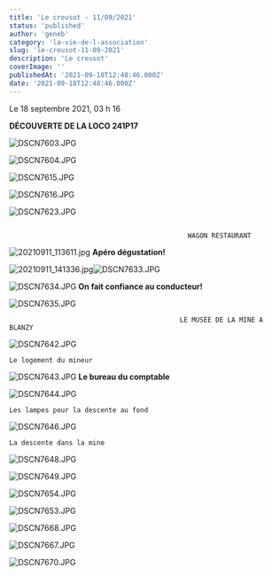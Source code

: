 ```yaml
---
title: 'Le creusot - 11/09/2021'
status: 'published'
author: 'geneb'
category: 'la-vie-de-l-association'
slug: 'le-creusot-11-09-2021'
description: 'Le creusot'
coverImage: ''
publishedAt: '2021-09-18T12:48:46.000Z'
date: '2021-09-18T12:48:46.000Z'
---
```


Le 18 septembre 2021, 03 h 16

**DÉCOUVERTE DE LA LOCO 241P17**

![DSCN7603.JPG](/img/beguelins/LE_CREUSOT/.DSCN7603_m.jpg "DSCN7603.JPG, sept. 2021")

![DSCN7604.JPG](/img/beguelins/LE_CREUSOT/.DSCN7604_m.jpg "DSCN7604.JPG, sept. 2021")

![DSCN7615.JPG](/img/beguelins/LE_CREUSOT/.DSCN7615_m.jpg "DSCN7615.JPG, sept. 2021")

![DSCN7616.JPG](/img/beguelins/LE_CREUSOT/.DSCN7616_m.jpg "DSCN7616.JPG, sept. 2021")

![DSCN7623.JPG](/img/beguelins/LE_CREUSOT/.DSCN7623_m.jpg "DSCN7623.JPG, sept. 2021")

```

                                             WAGON RESTAURANT
```

![20210911_113611.jpg](/img/beguelins/LE_CREUSOT/.20210911_113611_m.jpg "20210911_113611.jpg, sept. 2021") **Apéro dégustation!**

![20210911_141336.jpg](/img/beguelins/LE_CREUSOT/.20210911_141336_m.jpg "20210911_141336.jpg, sept. 2021")![DSCN7633.JPG](/img/beguelins/LE_CREUSOT/.DSCN7633_m.jpg "DSCN7633.JPG, sept. 2021")

![DSCN7634.JPG](/img/beguelins/LE_CREUSOT/.DSCN7634_m.jpg "DSCN7634.JPG, sept. 2021") **On fait confiance au conducteur!**

![DSCN7635.JPG](/img/beguelins/LE_CREUSOT/.DSCN7635_m.jpg "DSCN7635.JPG, sept. 2021")

```
                                           LE MUSÉE DE LA MINE A BLANZY
```

![DSCN7642.JPG](/img/beguelins/LE_CREUSOT/.DSCN7642_m.jpg "DSCN7642.JPG, sept. 2021")

```
Le logement du mineur
```

![DSCN7643.JPG](/img/beguelins/LE_CREUSOT/.DSCN7643_m.jpg "DSCN7643.JPG, sept. 2021") **Le bureau du comptable**

![DSCN7644.JPG](/img/beguelins/LE_CREUSOT/.DSCN7644_m.jpg "DSCN7644.JPG, sept. 2021")

```
Les lampes pour la descente au fond
```

![DSCN7646.JPG](/img/beguelins/LE_CREUSOT/.DSCN7646_m.jpg "DSCN7646.JPG, sept. 2021")

```
La descente dans la mine
```

![DSCN7648.JPG](/img/beguelins/LE_CREUSOT/.DSCN7648_m.jpg "DSCN7648.JPG, sept. 2021")

![DSCN7649.JPG](/img/beguelins/LE_CREUSOT/.DSCN7649_m.jpg "DSCN7649.JPG, sept. 2021")

![DSCN7654.JPG](/img/beguelins/LE_CREUSOT/.DSCN7654_m.jpg "DSCN7654.JPG, sept. 2021")

![DSCN7653.JPG](/img/beguelins/LE_CREUSOT/.DSCN7653_m.jpg "DSCN7653.JPG, sept. 2021")

![DSCN7668.JPG](/img/beguelins/LE_CREUSOT/.DSCN7668_m.jpg "DSCN7668.JPG, sept. 2021")

![DSCN7667.JPG](/img/beguelins/LE_CREUSOT/.DSCN7667_m.jpg "DSCN7667.JPG, sept. 2021")

![DSCN7670.JPG](/img/beguelins/LE_CREUSOT/.DSCN7670_m.jpg "DSCN7670.JPG, sept. 2021")
